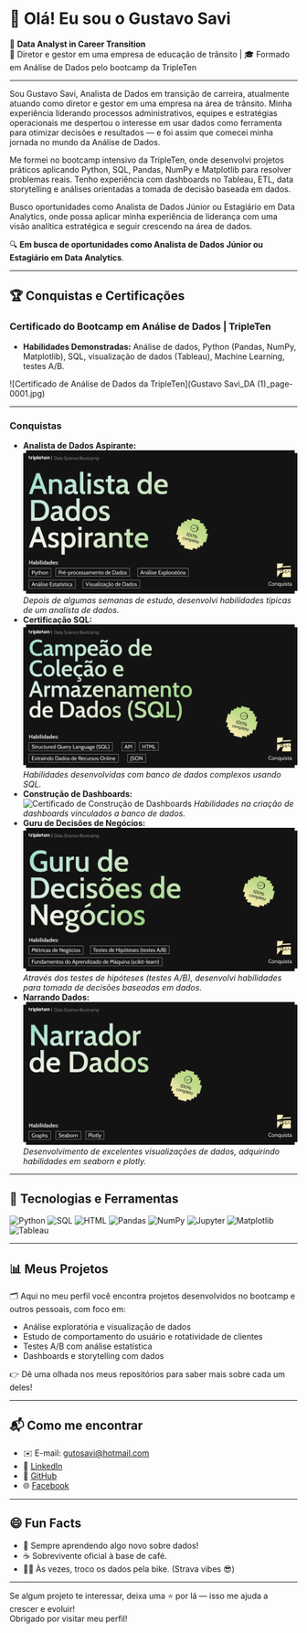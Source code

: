 # 👋 Olá! Eu sou o Gustavo Savi

🎯 **Data Analyst in Career Transition**  
🚗 Diretor e gestor em uma empresa de educação de trânsito | 🎓 Formado em Análise de Dados pelo bootcamp da TripleTen

---

Sou Gustavo Savi, Analista de Dados em transição de carreira, atualmente atuando como diretor e gestor em uma empresa na área de trânsito. Minha experiência liderando processos administrativos, equipes e estratégias operacionais me despertou o interesse em usar dados como ferramenta para otimizar decisões e resultados — e foi assim que comecei minha jornada no mundo da Análise de Dados.

Me formei no bootcamp intensivo da TripleTen, onde desenvolvi projetos práticos aplicando Python, SQL, Pandas, NumPy e Matplotlib para resolver problemas reais. Tenho experiência com dashboards no Tableau, ETL, data storytelling e análises orientadas a tomada de decisão baseada em dados.

Busco oportunidades como Analista de Dados Júnior ou Estagiário em Data Analytics, onde possa aplicar minha experiência de liderança com uma visão analítica estratégica e seguir crescendo na área de dados.

🔍 **Em busca de oportunidades como Analista de Dados Júnior ou Estagiário em Data Analytics**.

---

## 🏆 Conquistas e Certificações

### Certificado do Bootcamp em Análise de Dados | TripleTen
* **Habilidades Demonstradas:** Análise de dados, Python (Pandas, NumPy, Matplotlib), SQL, visualização de dados (Tableau), Machine Learning, testes A/B.

![Certificado de Análise de Dados da TripleTen](Gustavo Savi_DA (1)_page-0001.jpg)

---

### Conquistas

* **Analista de Dados Aspirante:** ![Certificado de Analista de Dados Aspirante](certificados/AnalistaDeDados_Aspirante.png)
  _Depois de algumas semanas de estudo, desenvolvi habilidades típicas de um analista de dados._
* **Certificação SQL:** ![Certificado de SQL](certificados/Certificacao_SQL.png)
  _Habilidades desenvolvidas com banco de dados complexos usando SQL._
* **Construção de Dashboards:** ![Certificado de Construção de Dashboards](certificados/Construcao_dashboard.png)
  _Habilidades na criação de dashboards vinculados a banco de dados._
* **Guru de Decisões de Negócios:** ![Certificado de Guru de Decisões de Negócios](certificados/Guru_decisoes.png)
  _Através dos testes de hipóteses (testes A/B), desenvolvi habilidades para tomada de decisões baseadas em dados._
* **Narrando Dados:** ![Certificado de Narrando Dados](certificados/Narrando_dados.png)
  _Desenvolvimento de excelentes visualizações de dados, adquirindo habilidades em seaborn e plotly._

---
  
## 🧰 Tecnologias e Ferramentas

![Python](https://img.shields.io/badge/Python-3776AB?style=flat&logo=python&logoColor=white)
![SQL](https://img.shields.io/badge/SQL-4479A1?style=flat&logo=postgresql&logoColor=white)
![HTML](https://img.shields.io/badge/HTML-E34F26?style=flat&logo=html5&logoColor=white)
![Pandas](https://img.shields.io/badge/Pandas-150458?style=flat&logo=pandas&logoColor=white)
![NumPy](https://img.shields.io/badge/NumPy-013243?style=flat&logo=numpy&logoColor=white)
![Jupyter](https://img.shields.io/badge/Jupyter-F37626?style=flat&logo=jupyter&logoColor=white)
![Matplotlib](https://img.shields.io/badge/Matplotlib-11557C?style=flat)
![Tableau](https://img.shields.io/badge/Tableau-E97627?style=flat&logo=tableau&logoColor=white)

---

## 📊 Meus Projetos

🗂️ Aqui no meu perfil você encontra projetos desenvolvidos no bootcamp e outros pessoais, com foco em:

- Análise exploratória e visualização de dados
- Estudo de comportamento do usuário e rotatividade de clientes
- Testes A/B com análise estatística
- Dashboards e storytelling com dados

👉 Dê uma olhada nos meus repositórios para saber mais sobre cada um deles!

---

## 📬 Como me encontrar

- ✉️ E-mail: [gutosavi@hotmail.com](mailto:gutosavi@hotmail.com)  
- 🔗 [LinkedIn](https://www.linkedin.com/in/gustavo-savi)  
- 📂 [GitHub](https://github.com/gutosavi)  
- 🌐 [Facebook](https://www.facebook.com/gustavo.savi.5)

---

## 😄 Fun Facts

- 🧠 Sempre aprendendo algo novo sobre dados!
- ☕ Sobrevivente oficial à base de café.
- 🚴‍♂️ Às vezes, troco os dados pela bike. (Strava vibes 😎)

---

Se algum projeto te interessar, deixa uma ⭐ por lá — isso me ajuda a crescer e evoluir!  
Obrigado por visitar meu perfil!

